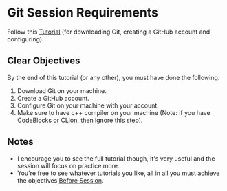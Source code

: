 # Git Session Requirements

Follow this [Tutorial](https://www.youtube.com/watch?v=fDkR0TDR9dI) (for downloading Git, creating a GitHub account and configuring).

## Clear Objectives

By the end of this tutorial (or any other), you must have done the following:

1. Download Git on your machine.
2. Create a GitHub account.
3. Configure Git on your machine with your account.
4. Make sure to have c++ compiler on your machine (Note: if you have CodeBlocks or CLion, then ignore this step).

## Notes

- I encourage you to see the full tutorial though, it's very useful and the session will focus on practice more.
- You're free to see whatever tutorials you like, all in all you must achieve the objectives <u>Before Session</u>.
